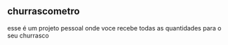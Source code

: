 ## churrascometro

esse é um projeto pessoal onde voce recebe todas as quantidades para o seu churrasco

